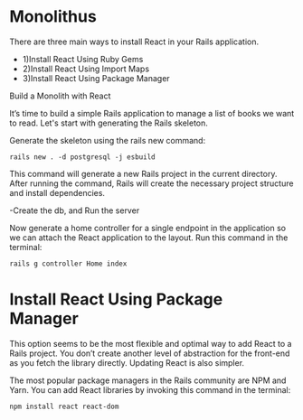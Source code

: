 # Monolithus
There are three main ways to install React in your Rails application.
<ul>
  <li>1)Install React Using Ruby Gems</li>
  <li>2)Install React Using Import Maps</li> 
  <li>3)Install React Using Package Manager</li>
</ul>   
Build a Monolith with React

It’s time to build a simple Rails application to manage a list of books we want to read.
Let's start with generating the Rails skeleton.

Generate the skeleton using the rails new command:

```shell
rails new . -d postgresql -j esbuild
```
This command will generate a new Rails project in the current directory.
After running the command, Rails will create the necessary project structure and install dependencies.

-Create the db, and Run the server

Now generate a home controller for a single endpoint in the application so we can attach the React application to the layout.
Run this command in the terminal:

```shell
rails g controller Home index
```
# Install React Using Package Manager
This option seems to be the most flexible and optimal way to add React to a Rails project. 
You don’t create another level of abstraction for the front-end as you fetch the library directly.
Updating React is also simpler.

The most popular package managers in the Rails community are NPM and Yarn.
You can add React libraries by invoking this command in the terminal:

```shell
npm install react react-dom
```




